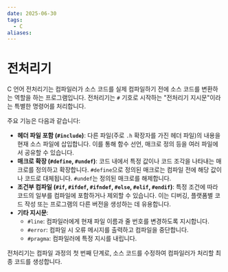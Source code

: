 ```yaml
---
date: 2025-06-30
tags:
  - C
aliases:
---
```


# 전처리기

C 언어 전처리기는 컴파일러가 소스 코드를 실제 컴파일하기 전에 소스 코드를 변환하는 역할을 하는 프로그램입니다. 전처리기는 `#` 기호로 시작하는 "전처리기 지시문"이라는 특별한 명령어를 처리합니다.

주요 기능은 다음과 같습니다:
*   **헤더 파일 포함 (`#include`)**: 다른 파일(주로 `.h` 확장자를 가진 헤더 파일)의 내용을 현재 소스 파일에 삽입합니다. 이를 통해 함수 선언, 매크로 정의 등을 여러 파일에서 공유할 수 있습니다.
*   **매크로 확장 (`#define`, `#undef`)**: 코드 내에서 특정 값이나 코드 조각을 나타내는 매크로를 정의하고 확장합니다. `#define`으로 정의된 매크로는 컴파일 전에 해당 값이나 코드로 대체됩니다. `#undef`는 정의된 매크로를 해제합니다.
*   **조건부 컴파일 (`#if`, `#ifdef`, `#ifndef`, `#else`, `#elif`, `#endif`)**: 특정 조건에 따라 코드의 일부를 컴파일에 포함하거나 제외할 수 있습니다. 이는 디버깅, 플랫폼별 코드 작성 또는 프로그램의 다른 버전을 생성하는 데 유용합니다.
*   **기타 지시문**:
    *   `#line`: 컴파일러에게 현재 파일 이름과 줄 번호를 변경하도록 지시합니다.
    *   `#error`: 컴파일 시 오류 메시지를 출력하고 컴파일을 중단합니다.
    *   `#pragma`: 컴파일러에 특정 지시를 내립니다.

전처리기는 컴파일 과정의 첫 번째 단계로, 소스 코드를 수정하여 컴파일러가 처리할 최종 코드를 생성합니다.